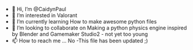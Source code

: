 - 👋 Hi, I’m @CaidynPaul
- 👀 I’m interested in Valorant
- 🌱 I’m currently learning How to make awesome python files
- 💞️ I’m looking to collaborate on Making a python physics engine inspired by Blender and Gamemaker Studio2 - not yet too young
- 📫 How to reach me ... No
-This file has been updated ;)
<!---
CaidynPaul/CaidynPaul is a ✨ special ✨ repository because its `README.md` (this file) appears on your GitHub profile.
You can click the Preview link to take a look at your changes.
--->
